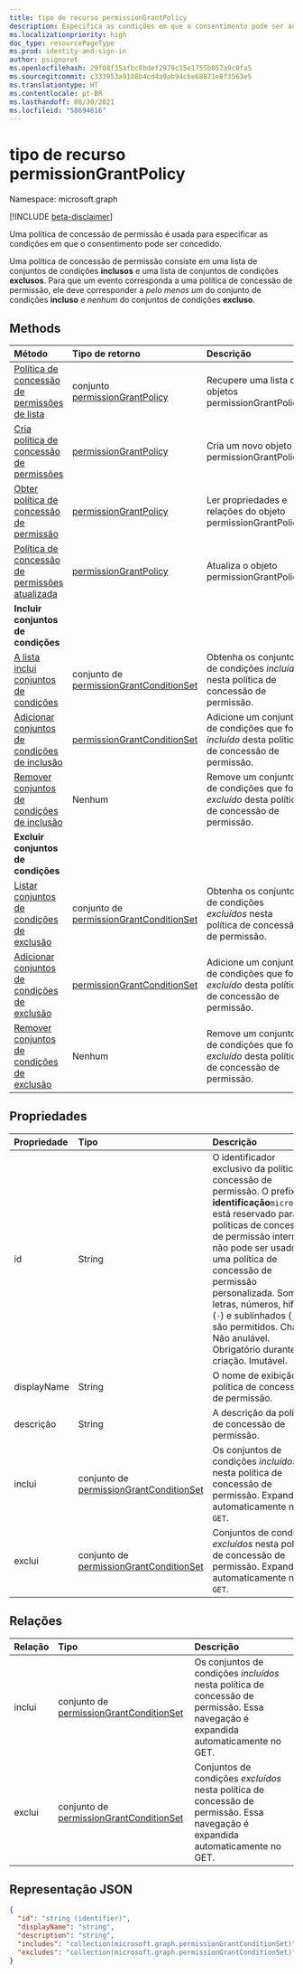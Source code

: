 ```yaml
---
title: tipo de recurso permissionGrantPolicy
description: Especifica as condições em que o consentimento pode ser autorizado.
ms.localizationpriority: high
doc_type: resourcePageType
ms.prod: identity-and-sign-in
author: psignoret
ms.openlocfilehash: 29f08f35afbc8bdef2979c15e1755b057a9c0fa5
ms.sourcegitcommit: c333953a9188b4cd4a9ab94cbe68871e8f3563e5
ms.translationtype: HT
ms.contentlocale: pt-BR
ms.lasthandoff: 08/30/2021
ms.locfileid: "58694616"
---
```

# <a name="permissiongrantpolicy-resource-type"></a>tipo de recurso permissionGrantPolicy

Namespace: microsoft.graph

[!INCLUDE [beta-disclaimer](../../includes/beta-disclaimer.md)]

Uma política de concessão de permissão é usada para especificar as condições em que o consentimento pode ser concedido.

Uma política de concessão de permissão consiste em uma lista de conjuntos de condições **inclusos** e uma lista de conjuntos de condições **exclusos**. Para que um evento corresponda a uma política de concessão de permissão, ele deve corresponder a *pelo menos um* do conjunto de condições **incluso** e *nenhum* do conjuntos de condições **excluso**.

## <a name="methods"></a>Methods

| Método | Tipo de retorno | Descrição |
|:---------------|:--------|:----------|
|[Política de concessão de permissões de lista](../api/permissiongrantpolicy-list.md) | conjunto [permissionGrantPolicy](permissiongrantpolicy.md) | Recupere uma lista de objetos permissionGrantPolicy. |
|[Cria política de concessão de permissões](../api/permissiongrantpolicy-post-permissiongrantpolicies.md)| [permissionGrantPolicy](permissiongrantpolicy.md) | Cria um novo objeto permissionGrantPolicy. |
|[Obter política de concessão de permissão](../api/permissiongrantpolicy-get.md) | [permissionGrantPolicy](permissiongrantpolicy.md) |Ler propriedades e relações do objeto permissionGrantPolicy.|
|[Política de concessão de permissões atualizada](../api/permissiongrantpolicy-update.md) | [permissionGrantPolicy](permissiongrantpolicy.md)  |Atualiza o objeto permissionGrantPolicy. |
|**Incluir conjuntos de condições**| | |
|[A lista inclui conjuntos de condições](../api/permissiongrantpolicy-list-includes.md) |conjunto de [permissionGrantConditionSet](permissiongrantconditionset.md)| Obtenha os conjuntos de condições *incluídos* nesta política de concessão de permissão.|
|[Adicionar conjuntos de condições de inclusão](../api/permissiongrantpolicy-post-includes.md) |[permissionGrantConditionSet](permissiongrantconditionset.md) | Adicione um conjunto de condições que foi *incluído* desta política de concessão de permissão. |
|[Remover conjuntos de condições de inclusão](../api/permissiongrantpolicy-delete-includes.md) | Nenhum | Remove um conjunto de condições que foi *excluído* desta política de concessão de permissão.|
|**Excluir conjuntos de condições**| | |
|[Listar conjuntos de condições de exclusão](../api/permissiongrantpolicy-list-excludes.md) |conjunto de [permissionGrantConditionSet](permissiongrantconditionset.md)| Obtenha os conjuntos de condições *excluídos* nesta política de concessão de permissão.|
|[Adicionar conjuntos de condições de exclusão](../api/permissiongrantpolicy-post-excludes.md) |[permissionGrantConditionSet](permissiongrantconditionset.md) | Adicione um conjunto de condições que foi *excluído* desta política de concessão de permissão. |
|[Remover conjuntos de condições de exclusão](../api/permissiongrantpolicy-delete-excludes.md) | Nenhum | Remove um conjunto de condições que foi *excluído* desta política de concessão de permissão.|

## <a name="properties"></a>Propriedades

| Propriedade     | Tipo |Descrição|
|:---------------|:--------|:----------|
| id | String | O identificador exclusivo da política de concessão de permissão. O prefixo de **identificação**`microsoft-` está reservado para políticas de concessão de permissão interna e não pode ser usado em uma política de concessão de permissão personalizada. Somente letras, números, hifens (`-`) e sublinhados (`_`) são permitidos. Chave. Não anulável. Obrigatório durante a criação. Imutável. |
| displayName | String |O nome de exibição da política de concessão de permissão.|
| descrição |String| A descrição da política de concessão de permissão.|
| inclui | conjunto de [permissionGrantConditionSet](permissiongrantconditionset.md)| Os conjuntos de condições *incluídos* nesta política de concessão de permissão. Expandida automaticamente no `GET`.|
| exclui |conjunto de [permissionGrantConditionSet](permissiongrantconditionset.md)| Conjuntos de condições *excluídos* nesta política de concessão de permissão. Expandida automaticamente no `GET`.|

## <a name="relationships"></a>Relações

| Relação | Tipo |Descrição|
|:---------------|:--------|:----------|
|inclui|conjunto de [permissionGrantConditionSet](permissiongrantconditionset.md)| Os conjuntos de condições *incluídos* nesta política de concessão de permissão. Essa navegação é expandida automaticamente no GET. |
|exclui|conjunto de [permissionGrantConditionSet](permissiongrantconditionset.md)| Conjuntos de condições *excluídos* nesta política de concessão de permissão. Essa navegação é expandida automaticamente no GET. |

## <a name="json-representation"></a>Representação JSON

<!-- {
  "blockType": "resource",
  "keyProperty": "id",
  "@odata.type": "microsoft.graph.permissionGrantPolicy"
}-->

```json
{
  "id": "string (identifier)",
  "displayName": "string",
  "description": "string",
  "includes": "collection(microsoft.graph.permissionGrantConditionSet)",
  "excludes": "collection(microsoft.graph.permissionGrantConditionSet)"
}
```
